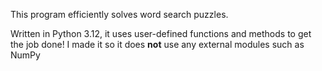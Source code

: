 This program efficiently solves word search puzzles.

Written in Python 3.12, it uses user-defined functions and methods to get the job done!
I made it so it does **not** use any external modules such as NumPy 
